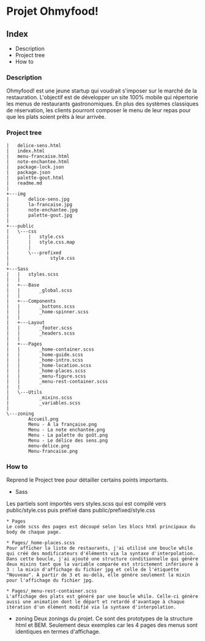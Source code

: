 # Projet Ohmyfood!

## Index
* Description
* Project tree
* How to

### Description
 Ohmyfood! est une jeune startup qui voudrait s'imposer sur le marché de la restauration. L'objectif est de développer un site 100% mobile qui répertorie les menus de restaurants gastronomiques. En plus des systèmes classiques de réservation, les clients pourront composer le menu de leur repas pour que les plats soient prêts à leur arrivée.

 ### Project tree

```
|   delice-sens.html
|   index.html
|   menu-francaise.html
|   note-enchantee.html
|   package-lock.json
|   package.json
|   palette-gout.html
|   readme.md
|
+---img
|       delice-sens.jpg
|       la-francaise.jpg
|       note-enchantee.jpg
|       palette-gout.jpg
|
+---public
|   \---css
|       |   style.css
|       |   style.css.map
|       |
|       \---prefixed
|               style.css
|
+---Sass
|   |   styles.scss
|   |
|   +---Base
|   |       _global.scss
|   |
|   +---Components
|   |       _buttons.scss
|   |       _home-spinner.scss
|   |
|   +---Layout
|   |       _footer.scss
|   |       _headers.scss
|   |
|   +---Pages
|   |       _home-container.scss
|   |       _home-guide.scss
|   |       _home-intro.scss
|   |       _home-location.scss
|   |       _home-places.scss
|   |       _menu-figure.scss
|   |       _menu-rest-container.scss
|   |
|   \---Utils
|           _mixins.scss
|           _variables.scss
|
\---zoning
        Accueil.png
        Menu - À la française.png
        Menu - La note enchantée.png
        Menu - La palette du goût.png
        Menu - Le délice des sens.png
        menu-delice.png
        Menu-francaise.png
```
### How to
Reprend le Project tree pour détailler certains points importants.


* Sass

Les partiels sont importés vers styles.scss qui est compilé vers public/style.css puis préfixé dans public/prefixed/style.css

    * Pages
    Le code scss des pages est découpé selon les blocs html principaux du body de chaque page.

    * Pages/_home-places.scss
    Pour afficher la liste de restaurants, j'ai utilisé une boucle while qui créé des modificateurs d'éléments via la syntaxe d'interpolation. Dans cette boucle, j'ai ajouté une structure conditionnelle qui génère deux mixins tant que la variable comparée est strictement inférieure à 3 : la mixin d'affichage du fichier jpg et celle de l'étiquette "Nouveau". À partir de 3 et au-delà, elle génère seulement la mixin pour l'affichage du fichier jpg.

    * Pages/_menu-rest-container.scss
    L'affichage des plats est généré par une boucle while. Celle-ci génère aussi une animation dont le départ et retardé d'avantage à chaque itération d'un élément modifié via la syntaxe d'interpolation.

* zoning
Deux zonings du projet. Ce sont des prototypes de la structure html et BEM. Seulement deux exemples car les 4 pages des menus sont identiques en termes d'affichage.